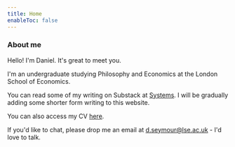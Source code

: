 ```yaml
---
title: Home
enableToc: false
---
```

<h3>About me</h3>

Hello! I'm Daniel. It's great to meet you.

I'm an undergraduate studying Philosophy and Economics at the London School of Economics. 

You can read some of my writing on Substack at <a href="https://danielseymour.substack.com/?utm_source=substack&utm_medium=web&utm_campaign=substack_profile" target="_blank">Systems</a>. I will be gradually adding some shorter form writing to this website.

You can also access my CV <a href="https://drive.google.com/file/d/1FlcYvraJagj_zvrE9I2p3JmBD9jD4V1u/view?usp=sharing" target="_blank">here</a>.

<p> If you'd like to chat, please drop me an email at <a href="mailto:d.seymour@lse.ac.uk">d.seymour@lse.ac.uk</a> - I'd love to talk. </p>


